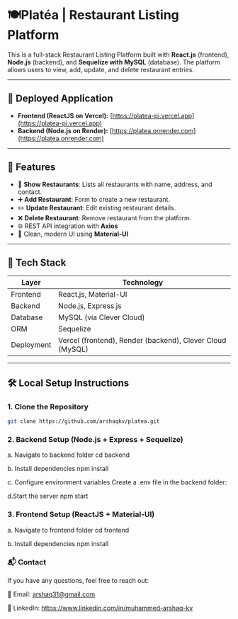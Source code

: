 # 🍽️Platéa | Restaurant Listing Platform

This is a full-stack Restaurant Listing Platform built with **React.js** (frontend), **Node.js** (backend), and **Sequelize with MySQL** (database). The platform allows users to view, add, update, and delete restaurant entries.

---

## 🚀 Deployed Application

- **Frontend (ReactJS on Vercel):** [https://platea-pi.vercel.app](https://platea-pi.vercel.app)
- **Backend (Node.js on Render):** [https://platea.onrender.com](https://platea.onrender.com)


---

## 📌 Features

- 📝 **Show Restaurants**: Lists all restaurants with name, address, and contact.
- ➕ **Add Restaurant**: Form to create a new restaurant.
- ✏️ **Update Restaurant**: Edit existing restaurant details.
- ❌ **Delete Restaurant**: Remove restaurant from the platform.
- 🌐 REST API integration with **Axios**
- 💅 Clean, modern UI using **Material-UI**

---

## 🧠 Tech Stack

| Layer      | Technology              |
|------------|--------------------------|
| Frontend   | React.js, Material-UI    |
| Backend    | Node.js, Express.js      |
| Database   | MySQL (via Clever Cloud) |
| ORM        | Sequelize                |
| Deployment | Vercel (frontend), Render (backend), Clever Cloud (MySQL) |

---

## 🛠️ Local Setup Instructions

### 1. Clone the Repository

```bash
git clone https://github.com/arshaqkv/platea.git
```

### 2. Backend Setup (Node.js + Express + Sequelize)

a. Navigate to backend folder
cd backend

b. Install dependencies
npm install

c. Configure environment variables
Create a .env file in the backend folder:

d.Start the server
npm start

### 3. Frontend Setup (ReactJS + Material-UI)

a. Navigate to frontend folder
cd frontend

b. Install dependencies
npm install


### 📬 Contact
If you have any questions, feel free to reach out:

📧 Email: arshaq31@gmail.com

💼 LinkedIn: https://www.linkedin.com/in/muhammed-arshaq-kv

